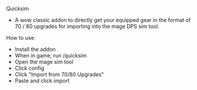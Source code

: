 Quicksim

- A wow classic addon to directly get your equipped gear in the format of 70 / 80 upgrades for importing into the mage DPS sim tool.


How to use:
- Install the addon
- When in game, run /quicksim
- Open the mage sim tool
- Click config
- Click "Import from 70/80 Upgrades"
- Paste and click import